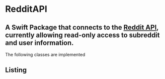 # RedditAPI

A Swift Package that connects to the [Reddit API](https://www.reddit.com/dev/api), currently allowing read-only access to subreddit and user information.
--
The following classes are implemented

## Listing
